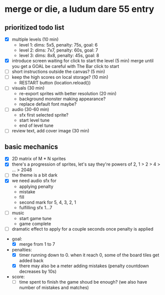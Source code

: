 # merge or die, a ludum dare 55 entry

## prioritized todo list

- [x] multiple levels (10 min)
    - level 1: dims: 5x5, penalty: 75s, goal: 6
    - level 2: dims: 7x7, penalty: 60s, goal: 7
    - level 3: dims: 8x8, penalty: 45s, goal: 8
- [x] introduce screen waiting for click to start the level (5 min)
    merge until you get a GOAL
    be careful with The Bar
    click to start
- [ ] short instructions outside the canvas? (5 min)
- [ ] keep the high scores on local storage? (10 min)
    - RESTART button (location.reload())
- [ ] visuals (30 min)
    - re-export sprites with better resolution (20 min)
    - background monster making appearance?
    - replace default font maybe?
- [ ] audio (30-60 min)
    - sfx first selected sprite?
    - start level tune
    - end of level tune
- [ ] review text, add cover image (30 min)

## basic mechanics

- [x] 2D matrix of M * N sprites
- [x] there's a progression of sprites, let's say they're powers of 2, 1 > 2 > 4 > ... > 2048
- [ ] the theme is a bit dark
- [x] we need audio sfx for
    - applying penalty
    - mistake
    - fill
    - second mark for 5, 4, 3, 2, 1
    - fulfilling sfx 1...7
- [ ] music
    - start game tune
    - game complete
- [ ] dramatic effect to apply for a couple seconds once penalty is applied
- goal:
    - [x] merge from 1 to 7
- penalties:
    - [x] timer running down to 0. when it reach 0, some of the board tiles get added back
    - [x] there may also be a meter adding mistakes (penalty countdown decreases by 10s)
- score:
    - [ ] time spent to finish the game shoud be enough? (we also have number of mistakes and matches)
